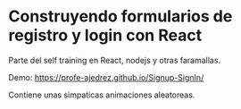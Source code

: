 # Construyendo formularios de registro y login con React

Parte del self training en React, nodejs y otras faramallas.

Demo: https://profe-ajedrez.github.io/Signup-SignIn/

Contiene unas simpaticas animaciones aleatoreas.
